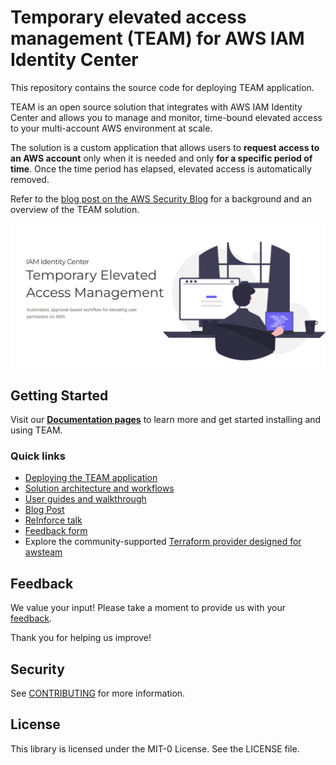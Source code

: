 # Temporary elevated access management (TEAM) for AWS IAM Identity Center
This repository contains the source code for deploying TEAM application.

TEAM is an open source solution that integrates with AWS IAM Identity Center and allows you to manage and monitor, time-bound elevated access to your multi-account AWS environment at scale.

The solution is a custom application that allows users to **request access to an AWS account** only when it is needed and only **for a specific period of time**. Once the time period has elapsed, elevated access is automatically removed.

Refer to the [blog post on the AWS Security Blog](https://aws.amazon.com/blogs/security/temporary-elevated-access-management-with-iam-identity-center/) for a background and an overview of the TEAM solution.

![](docs/docs/assets/images/home_page.png)
## Getting Started
Visit our **[Documentation pages](https://aws-samples.github.io/iam-identity-center-team/)** to learn more and get started installing and using TEAM.

### Quick links
- [Deploying the TEAM application](https://aws-samples.github.io/iam-identity-center-team/docs/deployment/)
- [Solution architecture and workflows](https://aws-samples.github.io/iam-identity-center-team/docs/overview/)
- [User guides and walkthrough](https://aws-samples.github.io/iam-identity-center-team/docs/guides/)
- [Blog Post](https://aws.amazon.com/blogs/security/temporary-elevated-access-management-with-iam-identity-center/)
- [ReInforce talk](https://www.youtube.com/watch?v=a1Na2G7TTQ0)
- [Feedback form](https://www.pulse.aws/survey/PZDTVK85)
- Explore the community-supported [Terraform provider designed for awsteam](https://registry.terraform.io/providers/awsteam-contrib/awsteam/latest)

## Feedback 

We value your input! Please take a moment to provide us with your [feedback](https://www.pulse.aws/survey/PZDTVK85). 

Thank you for helping us improve!
## Security

See [CONTRIBUTING](CONTRIBUTING.md#security-issue-notifications) for more information.

## License

This library is licensed under the MIT-0 License. See the LICENSE file.